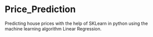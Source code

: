# Price_Prediction
Predicting house prices with the help of SKLearn in python using the machine learning algorithm Linear Regression.
